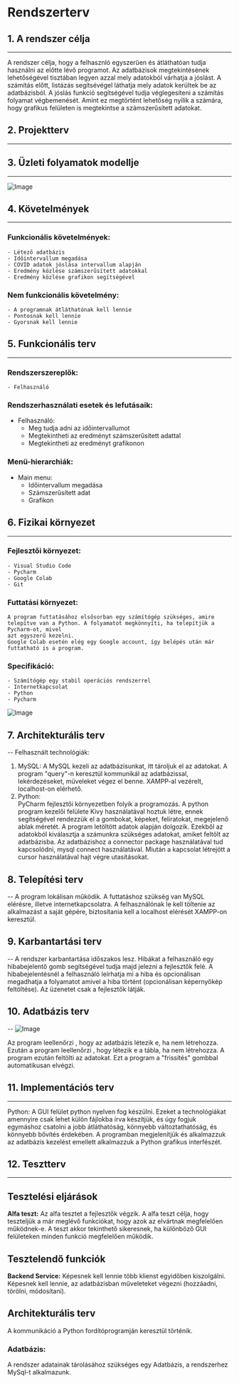 # Rendszerterv

## 1. A rendszer célja
---

A rendszer célja, hogy a felhasznló egyszerűen és átláthatóan tudja használni az előtte lévő programot. Az adatbázisok megtekintésének lehetőségével
tisztában legyen azzal mely adatokból várhatja a jóslást. A számítás előtt, listázás segítsévégel láthatja mely adatok kerültek be az adatbázisból.
A jóslás funkció segítségével tudja véglegesíteni a számítás folyamat végbemenését. Amint ez megtörtént lehetőség nyílik a számára, hogy
grafikus felületen is megtekintse a számszerűsített adatokat.

## 2. Projektterv
---

## 3. Üzleti folyamatok modellje
---
![Image](https://github.com/utassydenis/AFP2021_1_K0800_Csapat4_Covid_Big/blob/main/pictures/ÜzletiFolyamatok.png)

## 4. Követelmények
---
### Funkcionális követelmények:
    - Létező adatbázis
    - Időintervallum megadása
    - COVID adatok jóslása intervallum alapján
    - Eredmény közlése számszerűsített adatokkal
    - Eredmény közlése grafikon segítségével

### Nem funkcionális követelmény:
    - A programnak átláthatónak kell lennie
    - Pontosnak kell lennie
    - Gyorsnak kell lennie

## 5. Funkcionális terv
---
### Rendszerszereplők:
    - Felhasználó

### Rendszerhasználati esetek és lefutásaik:

* Felhasználó:
    - Meg tudja adni az időintervallumot
    - Megtekintheti az eredményt számszerűsített adattal
    - Megtekintheti az eredményt grafikonon

### Menü-hierarchiák:

* Main menu:
    - Időintervallum megadása
    - Számszerűsített adat
    - Grafikon

## 6. Fizikai környezet
---
### Fejlesztői környezet:
    - Visual Studio Code
    - Pycharm
    - Google Colab
    - Git

### Futtatási környezet:
    A program futtatásához elsősorban egy számítógép szükséges, amire telepítve van a Python. A folyamatot megkönnyíti, ha telepítjük a Pycharm-ot, mivel
    azt egyszerű kezelni.
    Google Colab esetén elég egy Google account, így belépés után már futtatható is a program.

### Specifikáció:
    - Számítógép egy stabil operációs rendszerrel
    - Internetkapcsolat
    - Python
    - Pycharm

![Image](https://github.com/utassydenis/AFP2021_1_K0800_Csapat4_Covid_Big/blob/main/pictures/Rendszerterv%20-%20fizikai%20k%C3%B6rnyezet.jpg)

## 7. Architekturális terv
--
Felhasznált technológiák:
 1. MySQL:
    A MySQL kezeli az adatbázisunkat, itt tároljuk el az adatokat.
    A program "query"-n keresztül kommunikál az adatbázissal, lekérdezéseket, müveleket végez el benne.
    XAMPP-al vezérelt, localhost-on elérhető.
2.  Python:   
    PyCharm fejlesztői környezetben folyik a programozás.
    A python program kezelői felülete Kivy használatával hoztuk létre, ennek segítségével rendezzük el a gombokat, képeket, feliratokat, megejelenő ablak méretét.
    A program letöltött adatok alapján dolgozik.
    Ezekből az adatokból kiválasztja a számunkra szükséges adatokat, amiket feltölt az adatbázisba.
    Az adatbázishoz a connector package használatával tud kapcsolódni, mysql connect használatával.
    Miután a kapcsolat létrejött a cursor használatával hajt végre utasításokat.



## 8. Telepítési terv
--
A program lokálisan működik.
A futtatáshoz szükség van MySQL elérésre, illetve internetkapcsolatra.
A felhasználónak le kell töltenie az alkalmazást a saját gépére, biztosítania kell a localhost elérését XAMPP-on keresztül.

## 9. Karbantartási terv
--
A rendszer karbantartása időszakos lesz. Hibákat a felhasználó egy hibabejelentő gomb segítségével tudja majd jelezni a fejlesztők felé.
A hibabejelentésnél a felhasználó leírhatja mi a hiba és opcionálisan megadhatja a folyamatot amivel a hiba történt (opcionálisan képernyőkép feltöltése). Az üzenetet csak a fejlesztők látják.

## 10. Adatbázis terv
--
![Image](https://github.com/utassydenis/AFP2021_1_K0800_Csapat4_Covid_Big/blob/main/pictures/adatb%C3%A1zis%20terv.png)

Az program leellenőrzi , hogy az adatbázis létezik e, ha nem létrehozza.
Ezután a program leellenőrzi , hogy létezik e a tábla, ha nem létrehozza.
A program ezután feltölti az adatokat.
Ezt a program a "frissítés" gombbal automatikusan elvégzi.

## 11. Implementációs terv
---
Python: A GUI felület python nyelven fog készülni. Ezeket a technológiákat amennyire csak lehet külön fájlokba írva készítjük, és úgy fogjuk egymáshoz csatolni a jobb
átláthatóság, könnyebb változtathatóság, és könnyebb bővítés érdekében. A programban megjelenítjük és alkalmazzuk az adatbázis kezelést emellett alkalmazzuk a Python
grafikus interfészét.

## 12. Tesztterv
---
## Tesztelési eljárások

**Alfa teszt:** Az alfa tesztet a fejlesztők végzik. A alfa teszt célja, hogy teszteljük a már meglévő funkciókat, hogy azok az elvártnak megfelelően működnek-e. A teszt akkor tekinthető sikeresnek, ha különböző GUI felületeken minden funkció megfelelően működik.

## Tesztelendő funkciók
**Backend Service:** Képesnek kell lennie több klienst egyidőben kiszolgálni. Képesnek kell lennie, az adatbázisban műveleteket végezni (hozzáadni, törölni, módosítani).

## Architekturális terv
A kommunikáció a Python fordítóprogramján keresztül történik.

### Adatbázis:
A rendszer adatainak tárolásához szükséges egy Adatbázis, a rendszerhez MySql-t alkalmazunk.

